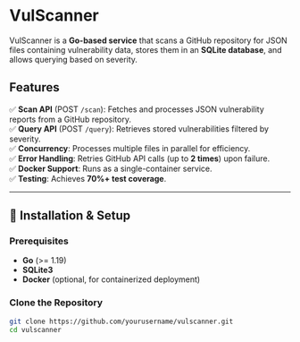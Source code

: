 # VulScanner

VulScanner is a **Go-based service** that scans a GitHub repository for JSON files containing vulnerability data, stores them in an **SQLite database**, and allows querying based on severity.

## Features

✅ **Scan API** (POST `/scan`): Fetches and processes JSON vulnerability reports from a GitHub repository.  
✅ **Query API** (POST `/query`): Retrieves stored vulnerabilities filtered by severity.  
✅ **Concurrency**: Processes multiple files in parallel for efficiency.  
✅ **Error Handling**: Retries GitHub API calls (up to **2 times**) upon failure.  
✅ **Docker Support**: Runs as a single-container service.  
✅ **Testing**: Achieves **70%+ test coverage**.  

---

## 📌 **Installation & Setup**

### **Prerequisites**
- **Go** (>= 1.19)
- **SQLite3**
- **Docker** (optional, for containerized deployment)

### **Clone the Repository**
```sh
git clone https://github.com/yourusername/vulscanner.git
cd vulscanner
